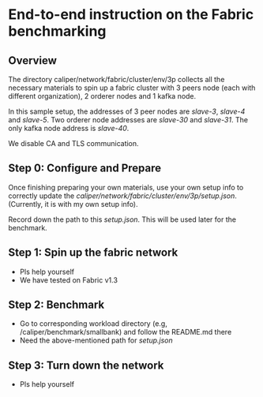 # End-to-end instruction on the Fabric benchmarking
## Overview
The directory caliper/network/fabric/cluster/env/3p collects all the necessary materials 
to spin up a fabric cluster with 3 peers node (each with different organization), 2 orderer nodes and 1 kafka node. 

In this sample setup, the addresses of 3 peer nodes are *slave-3*, *slave-4* and *slave-5*.
Two orderer node addresses are *slave-30* and *slave-31*.
The only kafka node address is *slave-40*. 

We disable CA and TLS communication. 

## Step 0: Configure and Prepare
Once finishing preparing your own materials, use your own setup info to correctly update the *caliper/network/fabric/cluster/env/3p/setup.json*. (Currently, it is with my own setup info).

Record down the path to this *setup.json*.
This will be used later for the benchmark.

## Step 1: Spin up the fabric network
* Pls help yourself
* We have tested on Fabric v1.3

## Step 2: Benchmark
* Go to corresponding workload directory (e.g, /caliper/benchmark/smallbank) and follow the README.md there
* Need the above-mentioned path for *setup.json*

## Step 3: Turn down the network
* Pls help yourself
